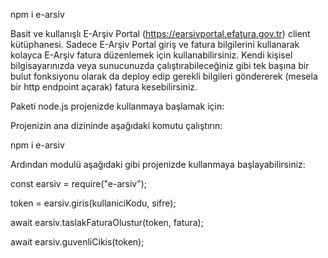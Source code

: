 npm i e-arsiv

Basit ve kullanışlı E-Arşiv Portal (https://earsivportal.efatura.gov.tr) client kütüphanesi. Sadece E-Arşiv Portal giriş ve fatura bilgilerini kullanarak kolayca E-Arşiv fatura düzenlemek için kullanabilirsiniz. Kendi kişisel bilgisayarınızda veya sunucunuzda çalıştırabileceğiniz gibi tek başına bir bulut fonksiyonu olarak da deploy edip gerekli bilgileri göndererek (mesela bir http endpoint açarak) fatura kesebilirsiniz.


Paketi node.js projenizde kullanmaya başlamak için:

Projenizin ana dizininde aşağıdaki komutu çalıştırın:

npm i e-arsiv


Ardından modulü aşağıdaki gibi projenizde kullanmaya başlayabilirsiniz:

const earsiv = require("e-arsiv");

token = earsiv.giris(kullaniciKodu, sifre);

await earsiv.taslakFaturaOlustur(token, fatura);

await earsiv.guvenliCikis(token);